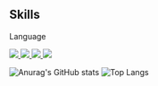 <h2 class="heading-element" dir="auto">Skills</h2>
Language
<p>
  <a href="https://img.shields.io/badge/Python-3776AB" rel="nofollow">
  <img src="https://camo.githubusercontent.com/e42bb658b2e665a57ebe2da6564562353f3e73c6ea0564b2fabc80f10fcef8f8/68747470733a2f2f696d672e736869656c64732e696f2f62616467652f507974686f6e2d3337373641423f7374796c653d666c61742d737175617265266c6f676f3d707974686f6e266c6f676f436f6c6f723d7768697465266c696e6b3d68747470733a2f2f6769746875622e636f6d2f736f6e6768616161" data-canonical-src="https://img.shields.io/badge/Python-3776AB?style=flat-square&amp;logo=python&amp;logoColor=white&amp;link=https://github.com/songhaaa" style="max-width: 100%;">
</a>
<a href="https://img.shields.io/badge/C-A8B9CC" rel="nofollow">
  <img src="https://camo.githubusercontent.com/cf4fbf0b9adb8846f319cf729e8cf1dbd4a9890878741067d2889ac2637f945f/68747470733a2f2f696d672e736869656c64732e696f2f62616467652f432d4138423943433f7374796c653d666c61742d737175617265266c6f676f3d63266c6f676f436f6c6f723d7768697465266c696e6b3d68747470733a2f2f6769746875622e636f6d2f736f6e6768616161" data-canonical-src="https://img.shields.io/badge/C-A8B9CC?style=flat-square&amp;logo=c&amp;logoColor=white&amp;link=https://github.com/songhaaa" style="max-width: 100%;">
</a>
<a href="https://img.shields.io/badge/C++-00599C" rel="nofollow">
  <img src="https://camo.githubusercontent.com/f587a420d635afc645c622dff1b5c5b7b524c44e0c2021a905eb1a9b80bc8512/68747470733a2f2f696d672e736869656c64732e696f2f62616467652f432b2b2d3030353939433f7374796c653d666c61742d737175617265266c6f676f3d63706c7573706c7573266c6f676f436f6c6f723d7768697465266c696e6b3d68747470733a2f2f6769746875622e636f6d2f736f6e6768616161" data-canonical-src="https://img.shields.io/badge/C++-00599C?style=flat-square&amp;logo=cplusplus&amp;logoColor=white&amp;link=https://github.com/songhaaa" style="max-width: 100%;">
</a>
  <a href="/songhaaa/songhaaa/blob/main">
  <img src="https://camo.githubusercontent.com/e8a5674774208ad728cd7b2db3d94e7b3724d8b8b79d94811ed0586486dcddec/68747470733a2f2f696d672e736869656c64732e696f2f62616467652f4a6176612d3030384238423f7374796c653d666c61742d737175617265266c6f676f3d266c6f676f436f6c6f723d7768697465" data-canonical-src="https://img.shields.io/badge/Java-008B8B?style=flat-square&amp;logo=&amp;logoColor=white" style="max-width: 100%;">
</a>
</p>



![Anurag's GitHub stats](https://github-readme-stats.vercel.app/api?username=KYKyu&show_icons=true&theme=radical)
![Top Langs](https://github-readme-stats.vercel.app/api/top-langs/?username=KYKyu)

<!--
**KYKyu/KYKyu** is a ✨ _special_ ✨ repository because its `README.md` (this file) appears on your GitHub profile.

Here are some ideas to get you started:

- 🔭 I’m currently working on ...
- 🌱 I’m currently learning ...
- 👯 I’m looking to collaborate on ...
- 🤔 I’m looking for help with ...
- 💬 Ask me about ...
- 📫 How to reach me: ...
- 😄 Pronouns: ...
- ⚡ Fun fact: ...
-->
